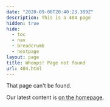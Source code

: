 ```yaml
---
date: "2020-09-08T20:40:23.389Z"
description: This is a 404 page
hidden: true
hide: 
  - toc
  - nav
  - breadcrumb
  - nextpage
layout: page
title: Whoops! Page not found
url: 404.html
---
```

That page can't be found.

Our latest content is [on the homepage](/).

